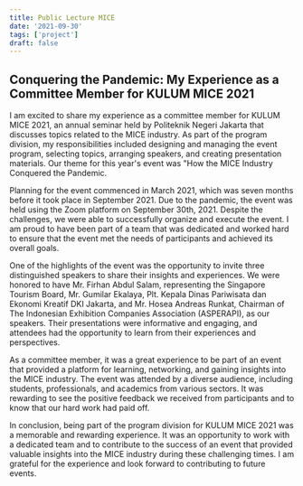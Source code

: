 ```yaml
---
title: Public Lecture MICE
date: '2021-09-30'
tags: ['project']
draft: false
---
```


## Conquering the Pandemic: My Experience as a Committee Member for KULUM MICE 2021

I am excited to share my experience as a committee member for KULUM MICE 2021, an annual seminar held by Politeknik Negeri Jakarta that discusses topics related to the MICE industry. As part of the program division, my responsibilities included designing and managing the event program, selecting topics, arranging speakers, and creating presentation materials. Our theme for this year's event was "How the MICE Industry Conquered the Pandemic.

Planning for the event commenced in March 2021, which was seven months before it took place in September 2021. Due to the pandemic, the event was held using the Zoom platform on September 30th, 2021. Despite the challenges, we were able to successfully organize and execute the event. I am proud to have been part of a team that was dedicated and worked hard to ensure that the event met the needs of participants and achieved its overall goals.

One of the highlights of the event was the opportunity to invite three distinguished speakers to share their insights and experiences. We were honored to have Mr. Firhan Abdul Salam, representing the Singapore Tourism Board, Mr. Gumilar Ekalaya, Plt. Kepala Dinas Pariwisata dan Ekonomi Kreatif DKI Jakarta, and Mr. Hosea Andreas Runkat, Chairman of The Indonesian Exhibition Companies Association (ASPERAPI), as our speakers. Their presentations were informative and engaging, and attendees had the opportunity to learn from their experiences and perspectives.

As a committee member, it was a great experience to be part of an event that provided a platform for learning, networking, and gaining insights into the MICE industry. The event was attended by a diverse audience, including students, professionals, and academics from various sectors. It was rewarding to see the positive feedback we received from participants and to know that our hard work had paid off.

In conclusion, being part of the program division for KULUM MICE 2021 was a memorable and rewarding experience. It was an opportunity to work with a dedicated team and to contribute to the success of an event that provided valuable insights into the MICE industry during these challenging times. I am grateful for the experience and look forward to contributing to future events.
